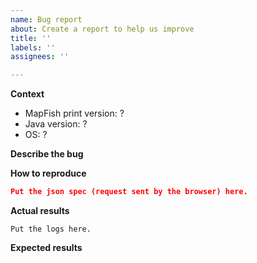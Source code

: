 ```yaml
---
name: Bug report
about: Create a report to help us improve
title: ''
labels: ''
assignees: ''

---
```


**Context**
* MapFish print version: ?
* Java version: ?
* OS: ?

**Describe the bug**

<!-- A clear and concise description of what the bug is. -->


**How to reproduce**

<!-- Attach a ZIP archive of the application config to the issue. -->

```json
Put the json spec (request sent by the browser) here.
```

**Actual results**

<!-- Describe the obtained (wrong) results and attach the PDF, when possible. -->

```
Put the logs here.
```

**Expected results**

<!-- Describe the results you are expecting -->
